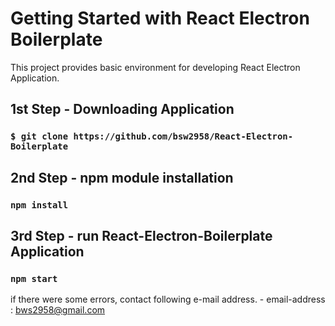 # Getting Started with React Electron Boilerplate

This project provides basic environment for developing React Electron Application.

## 1st Step - Downloading Application

### `$ git clone https://github.com/bsw2958/React-Electron-Boilerplate`

## 2nd Step - npm module installation

### `npm install`

## 3rd Step - run React-Electron-Boilerplate Application

### `npm start`

if there were some errors, contact following e-mail address.
    - email-address : bws2958@gmail.com